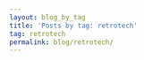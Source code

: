 ```yaml
---
layout: blog_by_tag
title: 'Posts by tag: retrotech'
tag: retrotech
permalink: blog/retrotech/
---
```

